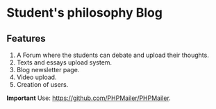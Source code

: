 # Student's philosophy Blog

## Features

1. A Forum where the students can debate and upload their thoughts.
2. Texts and essays upload system.
3. Blog newsletter page.
4. Video upload.
5. Creation of users.

**Important**
Use: https://github.com/PHPMailer/PHPMailer. 
